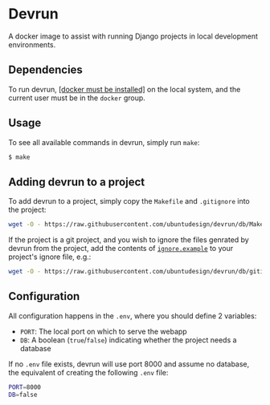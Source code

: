 Devrun
===

A docker image to assist with running Django projects in local development environments.

Dependencies
---

To run devrun, [[docker must be installed]](https://docs.docker.com/engine/installation/) on the local system, and the current user must be in the `docker` group.

Usage
---

To see all available commands in devrun, simply run `make`:

``` bash
$ make
```

Adding devrun to a project
---

To add devrun to a project, simply copy the `Makefile` and `.gitignore` into the project:

``` bash
wget -O - https://raw.githubusercontent.com/ubuntudesign/devrun/db/Makefile.example > Makefile
```

If the project is a git project, and you wish to ignore the files genrated by devrun from the project, add the contents of [`ignore.example`](ignore.makefile) to your project's ignore file, e.g.:

``` bash
wget -O - https://raw.githubusercontent.com/ubuntudesign/devrun/db/gitignore.example >> .gitignore
```

Configuration
---

All configuration happens in the `.env`, where you should define 2 variables:

- `PORT`: The local port on which to serve the webapp
- `DB`: A boolean (`true`/`false`) indicating whether the project needs a database

If no `.env` file exists, devrun will use port 8000 and assume no database, the equivalent of creating the following `.env` file:

``` bash
PORT=8000
DB=false
```
